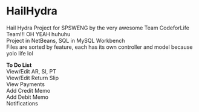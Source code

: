 # HailHydra
Hail Hydra Project for SPSWENG by the very awesome Team CodeforLife Team!!! OH YEAH huhuhu <br>
Project in NetBeans, SQL in MySQL Workbench <br>
Files are sorted by feature, each has its own controller and model because yolo life lol <br>

**To Do List** <br>
View/Edit AR, SI, PT  <br>
View/Edit Return Slip<br>
View Payments<br>
Add Credit Memo<br>
Add Debit Memo<br>
Notifications<br>
